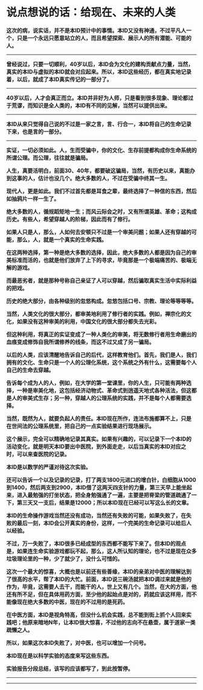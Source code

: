 说点想说的话：给现在、未来的人类
====

			

**这次的病，说实话，并不是本ID预计中的事情。本ID又没有神通，不过平凡人一个，只是一个永远只愿意站立的人，而且希望探索、展示人的所有潜能、可能的人。**

** **

**曾经说过，只要一切顺利，40岁以后，本ID会为文化的建构贡献点力量，当然，真实的本ID与虚拟的本ID就会对应起来。所以，本ID这些经历，都在真实地记录着，以后，就成了本ID真实传记的一部分了。**

** **

**40岁以后，人才会真正而立。本ID并非好为人师，只是看到很多现象、理论都过于荒谬，而知识是全人类的，本ID有不同的见解，当然可以提供出来。**

** **

**本ID从来只觉得自己说的不过是一家之言，言、行合一，本ID将自己的生命记录下来，也是言的一部分。**

** **

**实证，一切必须如此。人，生而受骗中，你的文化、生存前提都构成你生命系统的所谓公理。而公理，往往就是骗局。**

**人生，真要活明白，前面30、40年，都要破这骗局，当然，有历史以来，真能办到这事的人，估计也没几个。绝大多数的人，不过在受骗中终其一生。**

**现代人，更是如此。我们不过首先都是耳食之辈，最终选择了一种信的东西，然后如抽鸦片一样一生了。**

**绝大多数的人，循规蹈矩地一生；而风云际会之时，又有所谓英雄、革命；这构成历史。有些人，希望穿越人的阶梯，因此而有了修行。**

**如果人只是人，那么，人如何去安顿只不过是一个审美问题；如果人还有穿越的可能，那么，人，就是一个真实的生命实践。**

**在这两种选择，第一种是绝大多数的选择，因此，绝大多数的人都是因为自己的审美标准而活的，也就是他们放弃了上下的寻求，毕竟那是一个极端痛苦的、极端无解的游戏。**

**而最恶劣者，就是那种号称自己亲证了人可以穿越，然后骗取真实生活中实际利益的把戏。**

**历史的绝大部分，由各种级别的忽悠构成。忽悠包括口号、宗教、理论等等等等。**

**当然，人类文化的很大部分，都审美地利用了修行者的实践。例如，禅宗化的文化，如果没有这种审美的利用，中国文化的很大部分都失去光彩。**

**但这种利用，将真正的实证变成了一种人类化的审美，将无数修行者用生命磨出的血痕变成修饰自我所谓修养的线条，而这不过又成了另一骗局。**

**以后的人类，应该清醒地告诉自己的后代，这样教育他们。首先，我们是人，我们拥有的文化、生命只是一个人的公理化系统，这个系统之外有什么，这需要每个人自己的生命去穿越。**

**告诉每个成为人的人，例如，在大学的第一堂课里，你的人生，只可能有两种选择，一种是审美化地，这包括经济动物式、革命式到逍遥天地式各种活法，但这都是人的审美式生存；另一种，穿越人的公理系统的实践，并不是每个人都需要选择。**

**当然，既然为人，就要负起人的责任。本ID现在所作，连法布施都算不上，只是在世间法的公理系统里，把自己的一点实验结果进行现场展示。**

**这个展示，完全可以精确地记录其真实。如果有兴趣的，可以记录下一个本ID的活动变化，就是明天本ID要出中医院，到外面走走，以后当真实的本ID对应之时，可以来查医院的记录。**

**本ID是以数学的严谨对待这次实验。**

**还可以告诉一个以及记录的记录，打了两支1800元进口的增白针，白细胞从1000到1400，然后两支到2900，本ID借了这两天四支针的力量，第三天早上能坐起来，进入最勉强的打坐状态，把全身勉强通了一遍，主要是把脊梁的管道疏通了一下，第三天又一支后，结果是12000；所以本ID现在已经可以写这么长的文章。**

**本ID的生命操作游戏当然还没有成功，当然还有失败的可能，如果失败了，在失败的最后一刻，本ID会公开真实的身份，这样，一个完美的生命记录可以给后人以经验。**

**不过，万一失败了，本ID很多已经成型的东西都不能写下来了。但本ID的观点是，如果连生命实验游戏都玩不起，那么，这人所认知的理论，也不过是现在众多垃圾理论里的一种，少了就少了，没什么可惜的。**

**这次一个最大的惊喜，大概也是以前还有些善缘，本ID的亲弟对中医的理解达到了很高的水平，帮了本ID的大忙。前面，本ID说三碗汤就把本ID调过来就是他的作为，毕竟，这需要人去干，而能干的人，世上又有几个。当然，在大的方面，他还有所不足，但在具体用药方面，至少他的起始点是对的，药就应该这样用，而不能像现在绝大多数的中医，现在的不过用的是死药。**

**在中医方面，本ID是视角特高，但没什么机会实践，总不能到街上抓个人回来实践吧；他原来暗地N年，让本ID很大惊喜，不过他的志向不在悬壶，属于道家一类疏懒之人。**

**所以，如果这次本ID失败了，对中医，也可以增加一个问号。**

**本ID现在是以科学实验的态度来写这些东西。**

**实验报告分段总结，该写的应该都写了，到此按暂停。**

** **

** **
